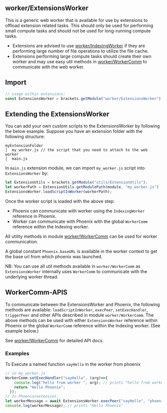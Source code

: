 <!-- Generated by documentation.js. Update this documentation by updating the source code. -->

## worker/ExtensionsWorker

This is a generic web worker that is available for use by extensions to offload extension related tasks. This
should only be used for performing small compute tasks and should not be used for long-running compute tasks.

*   Extensions are advised to use [worker/IndexingWorker][1] if they are performing large number of
    file operations to utilize the file cache.
*   Extensions performing large compute tasks should create their own worker and may use easy util methods in
    [worker/WorkerComm][2] to communicate with the web worker.

## Import

```js
// usage within extensions:
const ExtensionsWorker = brackets.getModule("worker/ExtensionsWorker");
```

## Extending the ExtensionsWorker

You can add your own custom scripts to the ExtensionsWorker by following the below example. Suppose you have an
extension folder with the following structure:

    myExtensionFolder
    │  my_worker.js // the script that you need to attach to the web worker
    │  main.js

In `main.js` extension module, we can import `my_worker.js` script into `ExtensionsWorker` by:

```js
let ExtensionUtils = brackets.getModule("utils/ExtensionUtils");
let workerPath = ExtensionUtils.getModulePath(module, "my_worker.js")
ExtensionsWorker.loadScriptInWorker(workerPath);
```

Once the worker script is loaded with the above step:

*   Phoenix can communicate with worker using the `IndexingWorker` reference in Phoenix.
*   Worker can communicate with Phoenix with the global `WorkerComm` reference within the Indexing worker.

All utility methods in module [worker/WorkerComm][2] can be used for worker communication.

A global constant `Phoenix.baseURL` is available in the worker context to get the base url from which phoenix was
launched.

NB: You can use all util methods available in `worker/WorkerComm` as `ExtensionsWorker` internally uses `WorkerComm`
to communicate with the underlying worker thread.

## WorkerComm-APIS

To communicate between the ExtensionsWorker and Phoenix, the following methods are available:
`loadScriptInWorker`, `execPeer`, `setExecHandler`, `triggerPeer` and other APIs described
in module `worker/WorkerComm`.
The above methods can be used with either `ExtensionsWorker` reference within Phoenix
or the global `WorkerComm` reference within the Indexing worker. (See example below.)

See [worker/WorkerComm][2] for detailed API docs.

### Examples

To Execute a named function `sayHello` in the worker from phoenix

```javascript
// in my_worker.js
WorkerComm.setExecHandler("sayHello", (arg)=>{
    console.log("hello from worker ", arg); // prints "hello from worker phoenix"
    return "Hello Phoenix";
  });
// In Phoenix/extension
let workerMessage = await ExtensionsWorker.execPeer("sayHello", "phoenix");
console.log(workerMessage); // prints "Hello Phoenix"
```

[1]: IndexingWorker-API

[2]: WorkerComm-API
